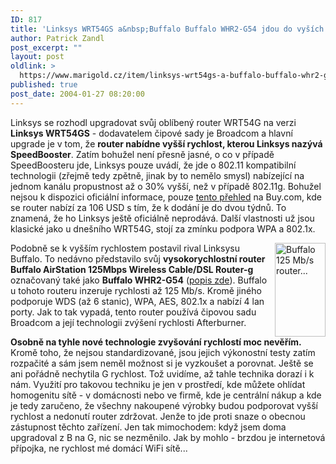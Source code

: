 ```yaml
---
ID: 817
title: 'Linksys WRT54GS a&nbsp;Buffalo Buffalo WHR2-G54 jdou do vyších rychlostí WiFi'
author: Patrick Zandl
post_excerpt: ""
layout: post
oldlink: >
  https://www.marigold.cz/item/linksys-wrt54gs-a-buffalo-buffalo-whr2-g54-jdou-do-vysich-rychlosti-wifi
published: true
post_date: 2004-01-27 08:20:00
---
```

<p>
Linksys se rozhodl upgradovat svůj oblíbený router WRT54G na verzi <B>Linksys WRT54GS</B> - dodavatelem čipové sady je Broadcom a hlavní upgrade je v tom, že <STRONG>router nabídne vyšší rychlost, kterou Linksys nazývá SpeedBooster</STRONG>. Zatím bohužel není přesně jasné, o co v případě SpeedBoosteru jde, Linksys pouze uvádí, že jde o 802.11 kompatibilní technologii (zřejmě tedy zpětně, jinak by to nemělo smysl) nabízející na jednom kanálu propustnost až o 30% vyšší, než v případě 802.11g. Bohužel nejsou k dispozici oficiální informace, pouze <A href="http://www.buy.com/retail/product.asp?sku=10360624&amp;loc=">tento přehled</A> na Buy.com, kde se router nabízí za 106 USD s tím, že k dodání je do dvou týdnů. To znamená, že ho Linksys ještě oficiálně neprodává. Další vlastnosti už jsou klasické jako u dnešního WRT54G, stojí za zmínku podpora WPA a 802.1x. </p>

<p>
<IMG height=150 alt="Buffalo 125 Mb/s router..." src="/wp-content/uploads/buffaloro-125.jpg" width=81 align=right>Podobně se k vyšším rychlostem postavil rival Linksysu Buffalo. To nedávno představilo svůj <STRONG>vysokorychlostní router Buffalo AirStation 125Mbps Wireless Cable/DSL Router-g</STRONG> označovaný také jako <B>Buffalo WHR2-G54</B> (<A href="http://www.buffalotech.com/wireless/products/airstation/WHR2G54.html">popis zde</A>). Buffalo u tohoto routeru inzeruje rychlosti až 125 Mb/s. Kromě jiného podporuje WDS (až 6 stanic), WPA, AES, 802.1x a nabízí 4 lan porty. Jak to tak vypadá, tento router používá čipovou sadu Broadcom a její technologii zvýšení rychlosti Afterburner. </p>

<p>
<STRONG>Osobně na tyhle nové technologie zvyšování rychlostí moc nevěřím.</STRONG> Kromě toho, že nejsou standardizované, jsou jejich výkonostní testy zatím rozpačité a sám jsem neměl možnost si je vyzkoušet a porovnat. Ještě se ani pořádně nechytila G rychlost. Tož uvidíme, až tahle technika dorazí i k nám. Využití pro takovou techniku je jen v prostředí, kde můžete ohlídat homogenitu sítě - v domácnosti nebo ve firmě, kde je centrální nákup a kde je tedy zaručeno, že všechny nakoupené výrobky budou podporovat vyšší rychlost a nedonutí router zdržovat. Jenže to jde proti snaze o obecnou zástupnost těchto zařízení. Jen tak mimochodem: když jsem doma upgradoval z B na G, nic se nezměnilo. Jak by mohlo - brzdou je internetová přípojka, ne rychlost mé domácí WiFi sítě...</p>
